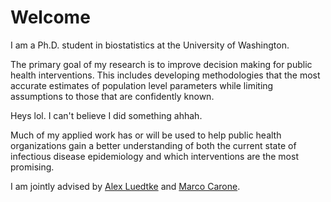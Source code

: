 # Welcome 
I am a Ph.D. student in biostatistics at the University of Washington. 

The primary goal of my research is to improve decision making for public health interventions. This includes developing methodologies that the most accurate estimates of population level parameters while limiting assumptions to those that are confidently known. 

Heys lol.  I can't believe I did something ahhah.

Much of my applied work has or will be used to help public health organizations gain a better understanding of both the current state of infectious disease epidemiology and which interventions are the most promising.  

I am jointly advised by [Alex Luedtke](http://www.alexluedtke.com) and [Marco Carone](https://faculty.washington.edu/mcarone/about.html). 